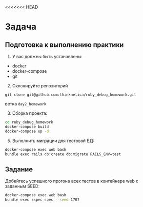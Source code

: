 <<<<<<< HEAD
# Задача

## Подготовка к выполнению практики

1. У вас должны быть установлены:
  - docker
  - docker-compose
  - git

2. Склонируйте репозиторий

`git clone git@github.com:thinknetica/ruby_debug_homework.git`

ветка `day2_homework`

3. Сборка проекта:

```bash
cd ruby_debug_homework
docker-compose build
docker-compose up -d
```

5. Выполнить миграции для тестовой БД:
```bash
docker-compose exec web bash
bundle exec rails db:create db:migrate RAILS_ENV=test
```

## Задание

Добейтесь успешного прогона всех тестов
в контейнере web с заданным SEED:

```bash
docker-compose exec web bash
bundle exec rspec spec --seed 1707
```


